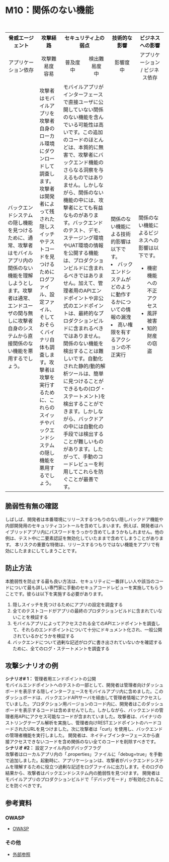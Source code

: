 # M10：関係のない機能

<table>
 <tr>
  <th>脅威エージェント</th>
  <th>攻撃経路</th>
  <th colspan="2">セキュリティ上の弱点</th>
  <th>技術的な影響</th>
  <th>ビジネスへの影響</th>
 </tr>
 <tr>
  <td align="center" width="20%">アプリケーション依存 </td>
  <td align="center" width="15%">攻撃難易度<br>容易</td>
  <td align="center" width="15%">普及度<br>中</td>
  <td align="center" width="15%">検出難易度<br>中</td>
  <td align="center" width="17.5%">影響度<br>中</td>
  <td align="center" width="17.5%">アプリケーション / ビジネス依存</td>
 </tr>
 <tr>
  <td>バックエンドシステムの隠し機能を見つけるために、通常、攻撃者はモバイルアプリ内の関係のない機能を理解しようとします。攻撃者は通常、エンドユーザの関与無しに攻撃者自身のシステムから直接関係のない機能を悪用するでしょう。</td>
  <td> 攻撃者はモバイルアプリを攻撃者自身のローカル環境にダウンロードして調査します。攻撃者は開発者によって残された隠しスイッチやテストコードを見つけるためにログファイル、設定ファイル、そしておそらくバイナリ自体も調査します。攻撃者は攻撃を実行するために、これらのスイッチやバックエンドシステムの隠し機能を悪用するでしょう。</td>
  <td colspan="2">モバイルアプリがインターフェースで直接ユーザに公開していない関係のない機能を含んでいる可能性は高いです。この追加のコードのほとんどは、本質的に無害で、攻撃者にバックエンド機能のさらなる洞察を与えるものではありません。しかしながら、関係のない機能の中には、攻撃者にとても有益なものがあります。バックエンドのテスト、デモ、ステージング環境やUAT環境の情報を公開する機能は、プロダクションビルドに含まれるべきではありません。加えて、管理者用のAPIエンドポイントや非公式のエンドポイントは、最終的なプロダクションビルドに含まれるべきではありません。関係のない機能を検出することは難しいです。自動化された静的/動的解析ツールは、簡単に見つけることができるもの(ログ・ステートメント)を検出することができます。しかしながら、バックドアの中には自動化の手段では検出することが難しいものがあります。したがって、手動のコードレビューを利用してこれらを防ぐことが最善です。</td><td>関係のない機能による技術的影響は以下です。
  <lu>
   <li> バックエンドシステムがどのように動作するかについての情報の漏洩</li>
   <li>高い権限を有するアクションの不正実行</li>
  </lu>
  </td>
  <td>関係のない機能によるビジネスへの影響は以下です。
   <ul>
    <li> 機密機能への不正アクセス</li>
    <li> 風評被害</li>
    <li>知的財産の窃盗</li>
   </ul>
  </td>
 </tr>
</table>



## 脆弱性有無の確認
しばしば、開発者は本番環境にリリースするつもりのない隠しバックドア機能や内部開発用のセキュリティコントールを含めてしまいます。例えば、開発者はハイブリッドアプリ内にパスワードをうっかり含めてしまうかもしれません。他の例は、テスト中に二要素認証を無効化していたままで含めてしまうことがあります。
本リスクの重要な特徴は、リリースするつもりではない機能をアプリで有効にしたままにしてしまうことです。


## 防止方法
本脆弱性を防止する最も良い方法は、セキュリティに一番詳しい人や該当のコードについて最も詳しい専門家に手動のセキュアコードレビューを実施してもらうことです。彼らは以下を実施する必要があります。
 1. 隠しスイッチを見つけるためにアプリの設定を調査する
 2. 全てのテストコードがアプリの最終のプロダクションビルドに含まれていないことを検証する
 3. モバイルアプリによってアクセスされる全てのAPIエンドポイントを調査して、それらのエンドポイントについて十分にドキュメント化され、一般公開されているかどうかを検証する
 4. バックエンドについて過剰な記述がログに書き出されていないかを確認するために、全てのログ・ステートメントを調査する


## 攻撃シナリオの例
**シナリオ# 1：** 管理者用エンドポイントの公開<br>
モバイルエンドポイントへのテストの一部として、開発者は管理者向けダッシュボードを表示する隠しインターフェースをモバイルアプリ内に含めました。このダッシュボードは、バックエンドAPIサーバを経由して管理者情報にアクセスしていました。プロダクション用バージョンのコード内に、開発者はこのダッシュボードを表示するコードは含めませんでした。しかしながら、バックエンドの管理者用APIにアクセス可能なコードが含まれていました。攻撃者は、バイナリのストリングテーブル解析を実施し、管理者向けRESTエンドポイントのハードコードされたURLを見つけました。次に攻撃者は「curl」を使用し、バックエンドの管理者機能を実行しました。
開発者は、ネイティブインターフェースから直接アクセスできないコードを含め関係のない全てのコードを削除すべきです。
 
**シナリオ #2：** 設定ファイル内のデバッグフラグ<br>
攻撃者はローカルアプリ内の「.properties」ファイルに「debug=true」を手動で追加しました。起動時に、アプリケーションは、攻撃者がバックエンドシステムを理解するために役立つ過剰な記述をログファイルに出力します。そのログの結果から、攻撃者はバックエンドシステム内の脆弱性を見つけます。
開発者はモバイルアプリのプロダクションビルドで「デバッグモード」が有効化されることを防ぐべきです。

## 参考資料
### OWASP
 - [OWASP](https://www.owasp.org/)
 
### その他
 - [外部参照](http://cwe.mitre.org/)
